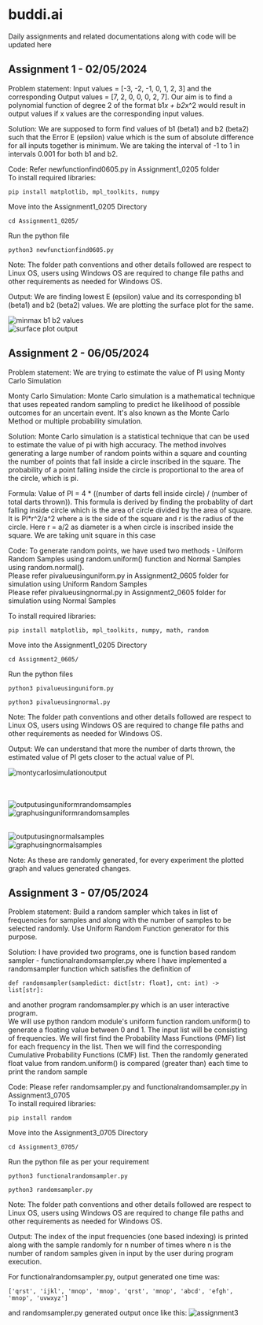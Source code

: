 # buddi.ai
Daily assignments and related documentations along with code will be updated here

## Assignment 1 - 02/05/2024
Problem statement: Input values = [-3, -2, -1, 0, 1, 2, 3] and the corresponding Output values = [7, 2, 0, 0, 0, 2, 7]. Our aim is to find a polynomial function of degree 2 of the format b1*x + b2*x^2 would result in output values if x values are the corresponding input values.<br>

Solution: We are supposed to form find values of b1 (beta1) and b2 (beta2) such that the Error E (epsilon) value which is the sum of absolute difference for all inputs together is minimum. We are taking the interval of -1 to 1 in intervals 0.001 for both b1 and b2.<br>

Code: Refer newfunctionfind0605.py in Assignment1_0205 folder <br>
To install required libraries:
```
pip install matplotlib, mpl_toolkits, numpy
```
Move into the Assignment1_0205 Directory
```
cd Assignment1_0205/
```
Run the python file
```
python3 newfunctionfind0605.py
```
Note: The folder path conventions and other details followed are respect to Linux OS, users using Windows OS are required to change file paths and other requirements as needed for Windows OS. <br>

Output: We are finding lowest E (epsilon) value and its corresponding b1 (beta1) and b2 (beta2) values. We are plotting the surface plot for the same.<br>

![minmax b1 b2 values](<Pictures/assign1output.png>) <br>
![surface plot output](<Pictures/surfaceplot.png>)

## Assignment 2 - 06/05/2024
Problem statement: We are trying to estimate the value of PI using Monty Carlo Simulation <br>

Monty Carlo Simulation: Monte Carlo simulation is a mathematical technique that uses repeated random sampling to predict he likelihood of possible outcomes for an uncertain event. It's also known as the Monte Carlo Method or multiple probability simulation. <br>

Solution: Monte Carlo simulation is a statistical technique that can be used to estimate the value of pi with high accuracy. The method involves generating a large number of random points within a square and counting the number of points that fall inside a circle inscribed in the square. The probability of a point falling inside the circle is proportional to the area of the circle, which is pi. <br>

Formula: Value of PI = 4 * ((number of darts fell inside circle) / (number of total darts thrown)). This formula is derived by finding the probablity of dart falling inside circle which is the area of circle divided by the area of square. It is PI*r^2/a^2 where a is the side of the square and r is the radius of the circle. Here r = a/2 as diameter is a when circle is inscribed inside the square. We are taking unit square in this case<br>

Code: To generate random points, we have used two methods - Uniform Random Samples using random.uniform() function and Normal Samples using random.normal(). <br>
Please refer pivalueusinguniform.py in Assignment2_0605 folder for simulation using Uniform Random Samples<br>
Please refer pivalueusingnormal.py in Assignment2_0605 folder for simulation using Normal Samples<br>

To install required libraries:
```
pip install matplotlib, mpl_toolkits, numpy, math, random
```
Move into the Assignment1_0205 Directory
```
cd Assignment2_0605/
```
Run the python files
```
python3 pivalueusinguniform.py
```
```
python3 pivalueusingnormal.py
```
Note: The folder path conventions and other details followed are respect to Linux OS, users using Windows OS are required to change file paths and other requirements as needed for Windows OS. <br>

Output: We can understand that more the number of darts thrown, the estimated value of PI gets closer to the actual value of PI. <br>

![montycarlosimulationoutput](<Pictures/montycarlospisimulation.png>)<br><br><br>

![outputusinguniformrandomsamples](<Pictures/outputuniformpi.png>)<br>
![graphusinguniformrandomsamples](<Pictures/pivalueusinguniformrandomsamples.png>)<br><br>

![outputusingnormalsamples](<Pictures/outputfornormalsamples.png>)<br>
![graphusingnormalsamples](<Pictures/graphfornormalsamples.png>)<br>

Note: As these are randomly generated, for every experiment the plotted graph and values generated changes.

## Assignment 3 - 07/05/2024
Problem statement: Build a random sampler which takes in list of frequencies for samples and along with the number of samples to be selected randomly. Use Uniform Random Function generator for this purpose. <br>

Solution: I have provided two programs, one is function based random sampler - functionalrandomsampler.py where I have implemented a randomsampler function which satisfies the definition of 
```
def randomsampler(sampledict: dict[str: float], cnt: int) -> list[str]:
```
and another program randomsampler.py which is an user interactive program. <br>
We will use python random module's uniform function random.uniform() to generate a floating value between 0 and 1. The input list will be consisting of frequencies. We will first find the Probability Mass Functions (PMF) list for each frequency in the list. Then we will find the corresponding Cumulative Probability Functions (CMF) list. Then the randomly generated float value from random.uniform() is compared (greater than) each time to print the random sample <br>

Code: Please refer randomsampler.py and functionalrandomsampler.py in Assignment3_0705<br>
To install required libraries:
```
pip install random
```
Move into the Assignment3_0705 Directory
```
cd Assignment3_0705/
```
Run the python file as per your requirement
```
python3 functionalrandomsampler.py
```
```
python3 randomsampler.py
```
Note: The folder path conventions and other details followed are respect to Linux OS, users using Windows OS are required to change file paths and other requirements as needed for Windows OS. <br>

Output: The index of the input frequencies (one based indexing) is printed along with the sample randomly for n number of times where n is the number of random samples given in input by the user during program execution.<br>

For functionalrandomsampler.py, output generated one time was: 
```
['qrst', 'ijkl', 'mnop', 'mnop', 'qrst', 'mnop', 'abcd', 'efgh', 'mnop', 'uvwxyz']
```
and randomsampler.py generated output once like this:
![assignment3](<Pictures/assignment3.png>)<br>
